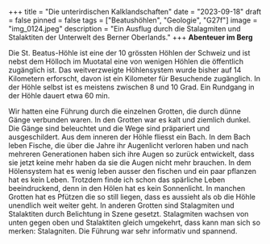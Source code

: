 +++
title = "Die unterirdischen Kalklandschaften"
date = "2023-09-18"
draft = false
pinned = false
tags = ["Beatushöhlen", "Geologie", "G27f"]
image = "img_0124.jpeg"
description = "Ein Ausflug durch die Stalagmiten und Stalaktiten der Unterwelt des Berner Oberlands."
+++
**Abenteuer im Berg** 

Die St. Beatus-Höhle ist eine der 10 grössten Höhlen der Schweiz und ist nebst dem Hölloch im Muotatal eine von wenigen Höhlen die öffentlich zugänglich ist. Das weitverzweigte Höhlensystem wurde bisher auf 14 Kilometern erforscht, davon ist ein Kilometer für Besuchende zugänglich. In der Höhle selbst ist es meistens zwischen 8 und 10 Grad. Ein Rundgang in der Höhle dauert etwa 60 min.

Wir hatten eine Führung durch die einzelnen Grotten, die durch dünne Gänge verbunden waren. In den Grotten war es kalt und ziemlich dunkel. Die Gänge sind beleuchtet und die Wege sind präpariert und ausgeschildert. Aus dem inneren der Höhle fliesst ein Bach. In dem Bach leben Fische, die über die Jahre ihr Augenlicht verloren haben und nach mehreren Generationen haben sich ihre Augen so zurück entwickelt, dass sie jetzt keine mehr haben da sie die Augen nicht mehr brauchen. In dem Hölensystem hat es wenig leben ausser den fischen und ein paar pflanzen hat es kein Leben. Trotzdem finde ich schon das spärliche Leben beeindruckend, denn in den Hölen hat es kein Sonnenlicht. In manchen Grotten hat es Pfützen die so still liegen, dass es aussieht als ob die Höhle unendlich weit weiter geht. In anderen Grotten sind Stalagmiten und Stalaktiten durch Belichtung in Szene gesetzt.  Stalagmiten wachsen von unten gegen oben und Stalaktiten gleich umgekehrt, dass kann man sich so merken: Stalagniten. Die Führung war sehr informativ und spannend.